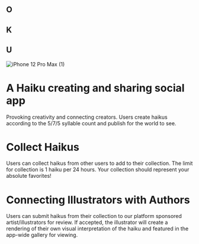 ## O
## K
## U

![iPhone 12 Pro Max (1)](https://user-images.githubusercontent.com/63470294/131758209-890b6c73-59c8-49bd-8d63-9bc57896c858.png)


# A Haiku creating and sharing social app
Provoking creativity and connecting creators. Users create haikus according to the 5/7/5 syllable count and publish for the world to see.

# Collect Haikus
Users can collect haikus from other users to add to their collection. The limit for collection is 1 haiku per 24 hours. Your collection should represent your absolute favorites!

# Connecting Illustrators with Authors
Users can submit haikus from their collection to our platform sponsored artist/illustrators for review. If accepted, the illustrator will create a rendering of their own visual interpretation of the haiku and featured in the app-wide gallery for viewing.
